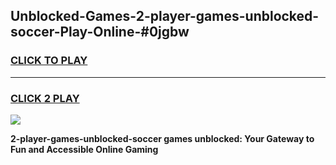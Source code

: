 
## Unblocked-Games-2-player-games-unblocked-soccer-Play-Online-#0jgbw
<h3>
<a href="https://premium.freeplayer.one?title=2-player-games-unblocked-soccer&ref=27F">CLICK TO PLAY</a></h3>
<hr>

<h3>
<a href="https://premium.freeplayer.one?title=2-player-games-unblocked-soccer&ref=27F">CLICK 2 PLAY</a>
  
</h3>

<a href="https://premium.freeplayer.one?title=2-player-games-unblocked-soccer&ref=27F"><img src="https://clearcache.store/games.png"></a>


**2-player-games-unblocked-soccer games unblocked: Your Gateway to Fun and Accessible Online Gaming**

